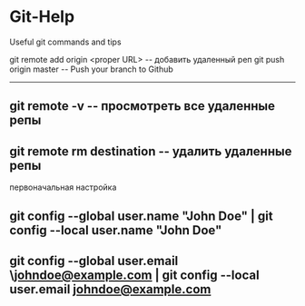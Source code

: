 # Git-Help
Useful git commands and tips


git remote add origin \<proper URL\> -- добавить удаленный реп
git push origin master               -- Push your branch to Github

----
git remote -v                        -- просмотреть все удаленные репы
----
git remote rm destination            -- удалить удаленные репы
----

первоначальная настройка

git config --global user.name "John Doe"             |  git config --local user.name "John Doe"
----
git config --global user.email \johndoe@example.com  |  git config --local user.email johndoe@example.com
----
